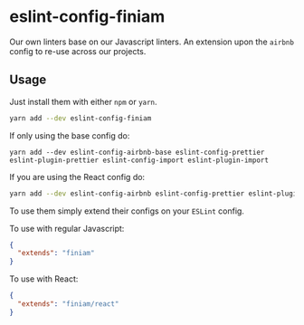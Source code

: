 # eslint-config-finiam

Our own linters base on our Javascript linters. An extension upon the `airbnb` config to re-use across our projects.

## Usage

Just install them with either `npm` or `yarn`.

```bash
yarn add --dev eslint-config-finiam
```

If only using the base config do:
```
yarn add --dev eslint-config-airbnb-base eslint-config-prettier eslint-plugin-prettier eslint-config-import eslint-plugin-import
```

If you are using the React config do:
```bash
yarn add --dev eslint-config-airbnb eslint-config-prettier eslint-plugin-prettier eslint-config-import eslint-plugin-import eslint-plugin-jsx-a11y eslint-plugin-react eslint-plugin-react-hooks
```

To use them simply extend their configs on your `ESLint` config.

To use with regular Javascript:
```json
{
  "extends": "finiam"
}
```

To use with React:
```json
{
  "extends": "finiam/react"
}
```

